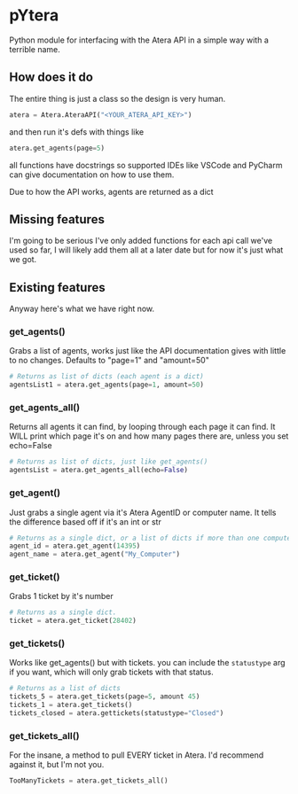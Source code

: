 # pYtera
Python module for interfacing with the Atera API in a simple way with a terrible name.
## How does it do
The entire thing is just a class so the design is very human.
```python
atera = Atera.AteraAPI("<YOUR_ATERA_API_KEY>")
```
and then run it's defs with things like
```python
atera.get_agents(page=5)
```
all functions have docstrings so supported IDEs like VSCode and PyCharm can give documentation on how to use them.

Due to how the API works, agents are returned as a dict 

## Missing features
I'm going to be serious I've only added functions for each api call we've used so far, I will likely add them all at a later date but for now it's just what we got.
## Existing features
Anyway here's what we have right now.
### get_agents()
Grabs a list of agents, works just like the API documentation gives with little to no changes.
Defaults to "page=1" and "amount=50"
```python
# Returns as list of dicts (each agent is a dict)
agentsList1 = atera.get_agents(page=1, amount=50)
```
### get_agents_all()
Returns all agents it can find, by looping through each page it can find.
It WILL print which page it's on and how many pages there are, unless you set echo=False
```python
# Returns as list of dicts, just like get_agents()
agentsList = atera.get_agents_all(echo=False)
```
### get_agent()
Just grabs a single agent via it's Atera AgentID or computer name.
It tells the difference based off if it's an int or str
```python
# Returns as a single dict, or a list of dicts if more than one computer has that name.
agent_id = atera.get_agent(14395)
agent_name = atera.get_agent("My_Computer")
```
### get_ticket()
Grabs 1 ticket by it's number
```python
# Returns as a single dict.
ticket = atera.get_ticket(28402)
```
### get_tickets()
Works like get_agents() but with tickets.
you can include the ```statustype``` arg if you want, which will only grab tickets with that status.
```python
# Returns as a list of dicts
tickets_5 = atera.get_tickets(page=5, amount 45)
tickets_1 = atera.get_tickets()
tickets_closed = atera.gettickets(statustype="Closed")
```
### get_tickets_all()
For the insane, a method to pull EVERY ticket in Atera.
I'd recommend against it, but I'm not you.
```python
TooManyTickets = atera.get_tickets_all()
